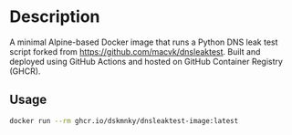 # Description

A minimal Alpine-based Docker image that runs a Python DNS leak test script forked from https://github.com/macvk/dnsleaktest. Built and deployed using GitHub Actions and hosted on GitHub Container Registry (GHCR).


## Usage

```bash
docker run --rm ghcr.io/dskmnky/dnsleaktest-image:latest
